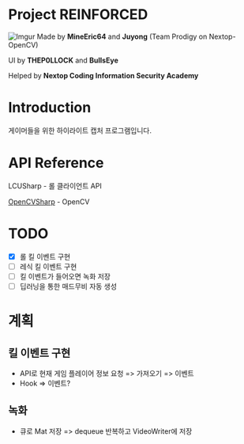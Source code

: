 # Project REINFORCED
![Imgur](https://i.imgur.com/mG01m8a.png)
Made by **MineEric64** and **Juyong** (Team Prodigy on Nextop-OpenCV)

UI by **THEP0LLOCK** and **BullsEye**

Helped by **Nextop Coding Information Security Academy**

# Introduction
게이머들을 위한 하이라이트 캡처 프로그램입니다.

# API Reference
LCUSharp - 롤 클라이언트 API

[OpenCVSharp](https://github.com/shimat/opencvsharp) - OpenCV

# TODO
- [x] 롤 킬 이벤트 구현
- [ ] 레식 킬 이벤트 구현
- [ ] 킬 이벤트가 들어오면 녹화 저장
- [ ] 딥러닝을 통한 매드무비 자동 생성

# 계획
## 킬 이벤트 구현
- API로 현재 게임 플레이어 정보 요청 => 가져오기 => 이벤트
- Hook => 이벤트?

## 녹화
- 큐로 Mat 저장 => dequeue 반복하고 VideoWriter에 저장
